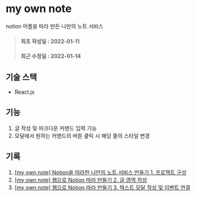 # my own note
notion  어플을 따라 만든 나만의 노트 서비스

> #### 최초 작성일 : 2022-01-11
> #### 최근 수정일 : 2022-01-14

## 기술 스택
- React.js

## 기능
1. 글 작성 및 마크다운 커맨드 입력 기능
2. 모달에서 원하는 커맨드의 버튼 클릭 시 해당 줄의 스타일 변경

## 기록
1. [[my own note] Notion을 따라한 나만의 노트 서비스 만들기 1. 프로젝트 구성](https://velog.io/@jii-yeong/my-own-note-Notion%EC%9D%84-%EB%94%B0%EB%9D%BC%ED%95%9C-%EB%82%98%EB%A7%8C%EC%9D%98-%EB%85%B8%ED%8A%B8-%EC%84%9C%EB%B9%84%EC%8A%A4-%EB%A7%8C%EB%93%A4%EA%B8%B0-1.-%ED%94%84%EB%A1%9C%EC%A0%9D%ED%8A%B8-%EA%B5%AC%EC%84%B1)
2. [[my own note] 웹으로 Notion 따라 만들기 2. 글 영역 작성](https://velog.io/@jii-yeong/my-own-note-Notion%EC%9D%84-%EB%94%B0%EB%9D%BC%ED%95%9C-%EB%82%98%EB%A7%8C%EC%9D%98-%EB%85%B8%ED%8A%B8-%EC%84%9C%EB%B9%84%EC%8A%A4-%EB%A7%8C%EB%93%A4%EA%B8%B0-2.-%EA%B8%80-%EC%98%81%EC%97%AD-%EB%B0%8F-%EB%AA%A8%EB%8B%AC-%EC%BB%A4%EB%A7%A8%EB%93%9C-%EC%9E%91%EC%84%B1)
3. [[my own note] 웹으로 Notion 따라 만들기 3. 텍스트 모달 작성 및 이벤트 연결](https://velog.io/@jii-yeong/my-own-note-%EC%9B%B9%EC%9C%BC%EB%A1%9C-Notion-%EB%94%B0%EB%9D%BC-%EB%A7%8C%EB%93%A4%EA%B8%B0-3.-%ED%85%8D%EC%8A%A4%ED%8A%B8-%EB%AA%A8%EB%8B%AC-%EC%9E%91%EC%84%B1-%EB%B0%8F-%EC%9D%B4%EB%B2%A4%ED%8A%B8-%EC%97%B0%EA%B2%B0)
